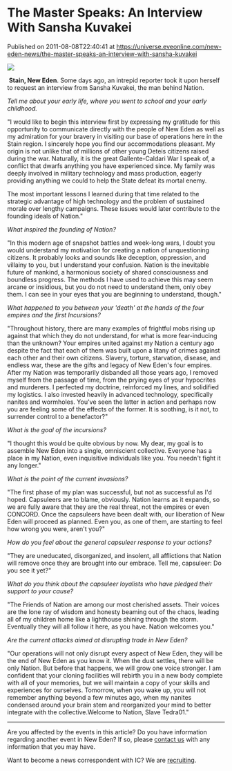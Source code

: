 # The Master Speaks: An Interview With Sansha Kuvakei
Published on 2011-08-08T22:40:41 at https://universe.eveonline.com/new-eden-news/the-master-speaks-an-interview-with-sansha-kuvakei

![](http://www.eve-ic.net/media/assets/icarticlebanner.png)  
  
​ **Stain, New Eden**. Some days ago, an intrepid reporter took it upon herself to request an interview from Sansha Kuvakei, the man behind Nation.  
  
 _Tell me about your early life, where you went to school and your early childhood._  
  
"I would like to begin this interview first by expressing my gratitude for this opportunity to communicate directly with the people of New Eden as well as my admiration for your bravery in visiting our base of operations here in the Stain region. I sincerely hope you find our accommodations pleasant. My origin is not unlike that of millions of other young Deteis citizens raised during the war. Naturally, it is the great Gallente-Caldari War I speak of, a conflict that dwarfs anything you have experienced since. My family was deeply involved in military technology and mass production, eagerly providing anything we could to help the State defeat its mortal enemy.  
  
The most important lessons I learned during that time related to the strategic advantage of high technology and the problem of sustained morale over lengthy campaigns. These issues would later contribute to the founding ideals of Nation."  
  
 _What inspired the founding of Nation?_  
  
"In this modern age of snapshot battles and week-long wars, I doubt you would understand my motivation for creating a nation of unquestioning citizens. It probably looks and sounds like deception, oppression, and villainy to you, but I understand your confusion. Nation is the inevitable future of mankind, a harmonious society of shared consciousness and boundless progress. The methods I have used to achieve this may seem arcane or insidious, but you do not need to understand them, only obey them. I can see in your eyes that you are beginning to understand, though."  
  
 _What happened to you between your 'death' at the hands of the four empires and the first Incursions?_  
  
"Throughout history, there are many examples of frightful mobs rising up against that which they do not understand, for what is more fear-inducing than the unknown? Your empires united against my Nation a century ago despite the fact that each of them was built upon a litany of crimes against each other and their own citizens. Slavery, torture, starvation, disease, and endless war, these are the gifts and legacy of New Eden's four empires. After my Nation was temporarily disbanded all those years ago, I removed myself from the passage of time, from the prying eyes of your hypocrites and murderers. I perfected my doctrine, reinforced my lines, and solidified my logistics. I also invested heavily in advanced technology, specifically nanites and wormholes. You've seen the latter in action and perhaps now you are feeling some of the effects of the former. It is soothing, is it not, to surrender control to a benefactor?"  
  
 _What is the goal of the incursions?_  
  
"I thought this would be quite obvious by now. My dear, my goal is to assemble New Eden into a single, omniscient collective. Everyone has a place in my Nation, even inquisitive individuals like you. You needn't fight it any longer."  
  
 _What is the point of the current invasions?_  
  
"The first phase of my plan was successful, but not as successful as I'd hoped. Capsuleers are to blame, obviously. Nation learns as it expands, so we are fully aware that they are the real threat, not the empires or even CONCORD. Once the capsuleers have been dealt with, our liberation of New Eden will proceed as planned. Even you, as one of them, are starting to feel how wrong you were, aren't you?"  
  
 _How do you feel about the general capsuleer response to your actions?_  
  
"They are uneducated, disorganized, and insolent, all afflictions that Nation will remove once they are brought into our embrace. Tell me, capsuleer: Do you see it yet?"  
  
 _What do you think about the capsuleer loyalists who have pledged their support to your cause?_  
  
"The Friends of Nation are among our most cherished assets. Their voices are the lone ray of wisdom and honesty beaming out of the chaos, leading all of my children home like a lighthouse shining through the storm. Eventually they will all follow it here, as you have. Nation welcomes you."  
  
 _Are the current attacks aimed at disrupting trade in New Eden?_  
  
"Our operations will not only disrupt every aspect of New Eden, they will be the end of New Eden as you know it. When the dust settles, there will be only Nation. But before that happens, we will grow one voice stronger. I am confident that your cloning facilities will rebirth you in a new body complete with all of your memories, but we will maintain a copy of your skills and experiences for ourselves. Tomorrow, when you wake up, you will not remember anything beyond a few minutes ago, when my nanites condensed around your brain stem and reorganized your mind to better integrate with the collective.Welcome to Nation, Slave Tedra01."

* * *

Are you affected by the events in this article? Do you have information regarding another event in New Eden? If so, please [contact us](http://www.eveonline.com/news.asp?a=submitrp) with any information that you may have.  
  
Want to become a news correspondent with IC? We are [recruiting](http://www.eveonline.com/isd.asp).
